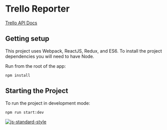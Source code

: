 # Trello Reporter

[Trello API Docs](https://developers.trello.com/advanced-reference/)

## Getting setup

This project uses Webpack, ReactJS, Redux, and ES6.  To install the project dependencies you will need to have Node.

Run from the root of the app:

```
npm install
```

## Starting the Project

To run the project in development mode:

```
npm run start:dev
```

[![js-standard-style](https://cdn.rawgit.com/feross/standard/master/badge.svg)](https://github.com/feross/standard)
